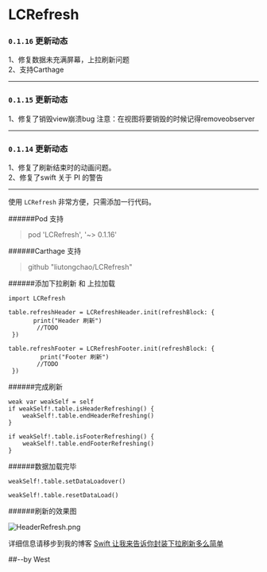 # LCRefresh 
### `0.1.16` 更新动态
1、修复数据未充满屏幕，上拉刷新问题<br>
2、支持Carthage

**********

### `0.1.15` 更新动态
1、修复了销毁view崩溃bug
注意：在视图将要销毁的时候记得removeobserver
**********

### `0.1.14` 更新动态
1、修复了刷新结束时的动画问题。<br>
2、修复了swift 关于 PI 的警告

**********

使用 `LCRefresh` 非常方便，只需添加一行代码。

######Pod 支持
>pod 'LCRefresh', '~> 0.1.16'

######Carthage 支持
>github "liutongchao/LCRefresh"

######添加下拉刷新 和 上拉加载

    import LCRefresh

    table.refreshHeader = LCRefreshHeader.init(refreshBlock: {
           print("Header 刷新")
            //TODO
     })

    table.refreshFooter = LCRefreshFooter.init(refreshBlock: {
             print("Footer 刷新")
            //TODO
     })


######完成刷新

    weak var weakSelf = self
    if weakSelf!.table.isHeaderRefreshing() {
        weakSelf!.table.endHeaderRefreshing()
    }

    if weakSelf!.table.isFooterRefreshing() {
        weakSelf!.table.endFooterRefreshing()
    }

######数据加载完毕

    weakSelf!.table.setDataLoadover()
    
    weakSelf!.table.resetDataLoad()

######刷新的效果图


![HeaderRefresh.png](http://upload-images.jianshu.io/upload_images/1951020-a07715badbfa03ec.png?imageMogr2/auto-orient/strip%7CimageView2/2/w/1240)

详细信息请移步到我的博客
[Swift 让我来告诉你封装下拉刷新多么简单](http://www.jianshu.com/p/725cd8028c8a)

##--by West
